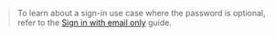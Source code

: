 >
> To learn about a sign-in use case where the password is optional, refer to the [Sign in with email only](/docs/guides/pwd-optional-sign-in-email/nodeexpress/main/) guide.
